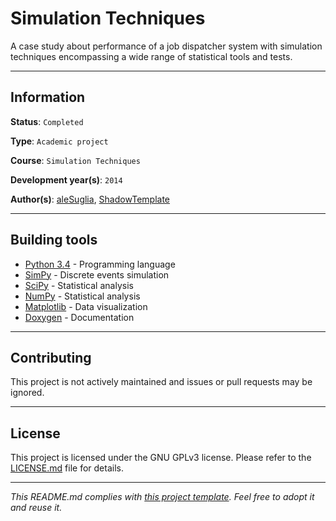 # Simulation Techniques

A case study about performance of a job dispatcher system with simulation 
techniques encompassing a wide range of statistical tools and tests.

---
## Information

**Status**: `Completed`

**Type**: `Academic project`

**Course**: `Simulation Techniques`

**Development year(s)**: `2014`

**Author(s)**: [aleSuglia](https://github.com/aleSuglia), [ShadowTemplate](
https://github.com/ShadowTemplate)

---
## Building tools

* [Python 3.4](https://www.python.org/downloads/release/python-340/) - 
Programming language
* [SimPy](https://simpy.readthedocs.io/en/latest/) - Discrete events simulation
* [SciPy](https://www.scipy.org/) - Statistical analysis
* [NumPy](http://www.numpy.org/) - Statistical analysis
* [Matplotlib](https://matplotlib.org/) - Data visualization
* [Doxygen](https://www.stack.nl/~dimitri/doxygen/) - Documentation

---
## Contributing

This project is not actively maintained and issues or pull requests may be 
ignored.

---
## License

This project is licensed under the GNU GPLv3 license.
Please refer to the [LICENSE.md](LICENSE.md) file for details.

---
*This README.md complies with [this project template](
https://github.com/ShadowTemplate/project-template). Feel free to adopt it
and reuse it.*
